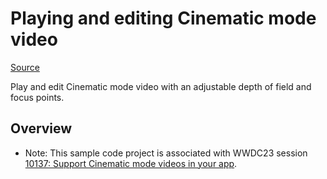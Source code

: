 # Playing and editing Cinematic mode video

[Source](https://developer.apple.com/documentation/cinematic/playing_and_editing_cinematic_mode_video)

Play and edit Cinematic mode video with an adjustable depth of field and focus points.

## Overview

- Note: This sample code project is associated with WWDC23 session [10137: Support Cinematic mode videos in your app](https://developer.apple.com/wwdc23/10137/).
